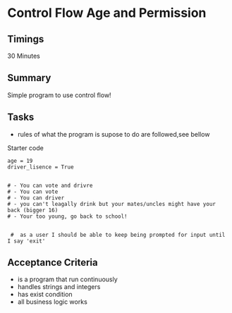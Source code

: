 # Control Flow Age and Permission

## Timings

30 Minutes

## Summary

Simple program to use control flow!

## Tasks

* rules of what the program is supose to do are followed,see bellow

Starter code
```
age = 19
driver_lisence = True


# - You can vote and drivre
# - You can vote
# - You can driver
# - you can't leagally drink but your mates/uncles might have your back (bigger 16)
# - Your too young, go back to school!


 #  as a user I should be able to keep being prompted for input until I say 'exit'

```

## Acceptance Criteria

* is a program that run continuously
* handles strings and integers
* has exist condition
* all business logic works
